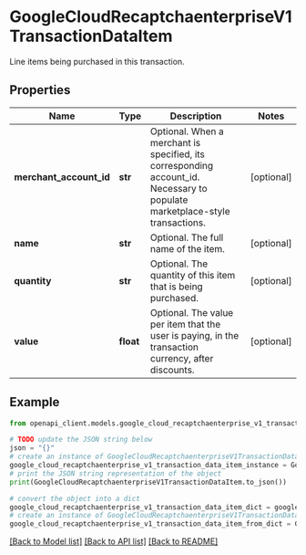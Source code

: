 # GoogleCloudRecaptchaenterpriseV1TransactionDataItem

Line items being purchased in this transaction.

## Properties

Name | Type | Description | Notes
------------ | ------------- | ------------- | -------------
**merchant_account_id** | **str** | Optional. When a merchant is specified, its corresponding account_id. Necessary to populate marketplace-style transactions. | [optional] 
**name** | **str** | Optional. The full name of the item. | [optional] 
**quantity** | **str** | Optional. The quantity of this item that is being purchased. | [optional] 
**value** | **float** | Optional. The value per item that the user is paying, in the transaction currency, after discounts. | [optional] 

## Example

```python
from openapi_client.models.google_cloud_recaptchaenterprise_v1_transaction_data_item import GoogleCloudRecaptchaenterpriseV1TransactionDataItem

# TODO update the JSON string below
json = "{}"
# create an instance of GoogleCloudRecaptchaenterpriseV1TransactionDataItem from a JSON string
google_cloud_recaptchaenterprise_v1_transaction_data_item_instance = GoogleCloudRecaptchaenterpriseV1TransactionDataItem.from_json(json)
# print the JSON string representation of the object
print(GoogleCloudRecaptchaenterpriseV1TransactionDataItem.to_json())

# convert the object into a dict
google_cloud_recaptchaenterprise_v1_transaction_data_item_dict = google_cloud_recaptchaenterprise_v1_transaction_data_item_instance.to_dict()
# create an instance of GoogleCloudRecaptchaenterpriseV1TransactionDataItem from a dict
google_cloud_recaptchaenterprise_v1_transaction_data_item_from_dict = GoogleCloudRecaptchaenterpriseV1TransactionDataItem.from_dict(google_cloud_recaptchaenterprise_v1_transaction_data_item_dict)
```
[[Back to Model list]](../README.md#documentation-for-models) [[Back to API list]](../README.md#documentation-for-api-endpoints) [[Back to README]](../README.md)


